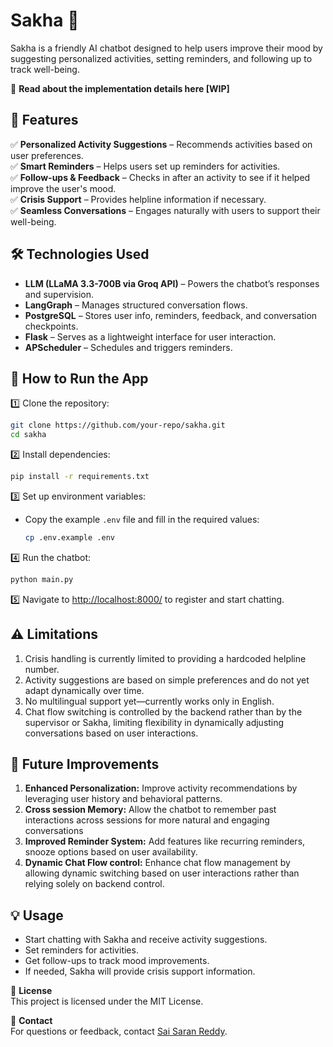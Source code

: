 # Sakha 🤖

Sakha is a friendly AI chatbot designed to help users improve their mood by suggesting personalized activities, setting reminders, and following up to track well-being.

[//]: # (🚀 **Try it here**  )

📖 **Read about the implementation details here [WIP]**  

[//]: # (🎥 **Watch the demo**  )

## 🎯 Features
✅ **Personalized Activity Suggestions** – Recommends activities based on user preferences.  
✅ **Smart Reminders** – Helps users set up reminders for activities.  
✅ **Follow-ups & Feedback** – Checks in after an activity to see if it helped improve the user's mood.  
✅ **Crisis Support** – Provides helpline information if necessary.  
✅ **Seamless Conversations** – Engages naturally with users to support their well-being.  

## 🛠️ Technologies Used
- **LLM (LLaMA 3.3-700B via Groq API)** – Powers the chatbot’s responses and supervision.
- **LangGraph** – Manages structured conversation flows.
- **PostgreSQL** – Stores user info, reminders, feedback, and conversation checkpoints.
- **Flask** – Serves as a lightweight interface for user interaction.
- **APScheduler** – Schedules and triggers reminders.

## 🚀 How to Run the App  
1️⃣ Clone the repository:  
   ```bash
   git clone https://github.com/your-repo/sakha.git
   cd sakha
   ```

2️⃣ Install dependencies:  
   ```bash
   pip install -r requirements.txt
   ```

3️⃣ Set up environment variables:  
- Copy the example `.env` file and fill in the required values:
   ```bash
   cp .env.example .env
   ```

4️⃣ Run the chatbot:  
   ```bash
   python main.py
   ```

5️⃣ Navigate to [http://localhost:8000/](http://localhost:8000/) to register and start chatting.


## ⚠️ Limitations

1. Crisis handling is currently limited to providing a hardcoded helpline number.
2. Activity suggestions are based on simple preferences and do not yet adapt dynamically over time.
3. No multilingual support yet—currently works only in English.
4. Chat flow switching is controlled by the backend rather than by the supervisor or Sakha, limiting flexibility in dynamically adjusting conversations based on user interactions.

## 🔧 Future Improvements

1. **Enhanced Personalization:** Improve activity recommendations by leveraging user history and behavioral patterns.  
2. **Cross session Memory:** Allow the chatbot to remember past interactions across sessions for more natural and engaging conversations
3. **Improved Reminder System:** Add features like recurring reminders, snooze options based on user availability.
4. **Dynamic Chat Flow control:** Enhance chat flow management by allowing dynamic switching based on user interactions rather than relying solely on backend control.

## 💡 Usage
- Start chatting with Sakha and receive activity suggestions.
- Set reminders for activities.
- Get follow-ups to track mood improvements.
- If needed, Sakha will provide crisis support information.

📃 **License**  
This project is licensed under the MIT License.  

📩 **Contact**  
For questions or feedback, contact [Sai Saran Reddy](mailto:rs.saran.reddy@gmail.com).
